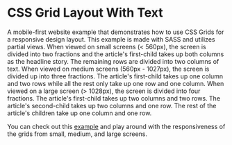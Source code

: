 <h1>CSS Grid Layout With Text</h1>

<p>A mobile-first website example that demonstrates how to use CSS Grids for a responsive design layout. This example is made with SASS and utilizes partial views. When viewed on small screens (< 560px), the screen is divided into two fractions and the article's first-child takes up both columns as the headline story. The remaining rows are divided into two columns of text. When viewed on medium screens (560px - 1027px), the screen is divided up into three fractions. The article's first-child takes up one column and two rows while all the rest only take up one row and one column. When viewed on a large screen (> 1028px), the screen is divided into four fractions. The article's first-child takes up two columns and two rows. The article's second-child takes up two columns and one row. The rest of the article's children take up one column and one row.</p>
  
 <p>You can check out this <a href="https://htmlpreview.github.io/?https://github.com/DevJHennessy/Responsive_Web_Design/blob/master/CSS_Grid1/index.html">example</a> and play around with the responsiveness of the grids from small, medium, and large screens.</p>
